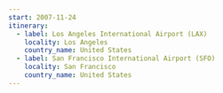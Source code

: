 ```yaml
---
start: 2007-11-24
itinerary:
  - label: Los Angeles International Airport (LAX)
    locality: Los Angeles
    country_name: United States
  - label: San Francisco International Airport (SFO)
    locality: San Francisco
    country_name: United States
---
```

